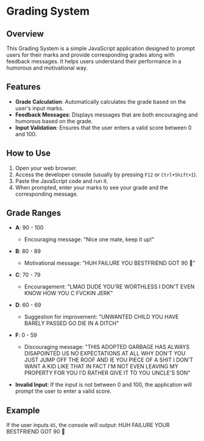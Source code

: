 # Grading System

## Overview
This Grading System is a simple JavaScript application designed to prompt users for their marks and provide corresponding grades along with feedback messages. It helps users understand their performance in a humorous and motivational way.

## Features
- **Grade Calculation**: Automatically calculates the grade based on the user's input marks.
- **Feedback Messages**: Displays messages that are both encouraging and humorous based on the grade.
- **Input Validation**: Ensures that the user enters a valid score between 0 and 100.

## How to Use
1. Open your web browser.
2. Access the developer console (usually by pressing `F12` or `Ctrl+Shift+I`).
3. Paste the JavaScript code and run it.
4. When prompted, enter your marks to see your grade and the corresponding message.

## Grade Ranges
- **A**: 90 - 100
  - Encouraging message: "Nice one mate, keep it up!"
  
- **B**: 80 - 89
  - Motivational message: "HUH FAILURE YOU BESTFRIEND GOT 90 🤣"
  
- **C**: 70 - 79
  - Encouragement: "LMAO DUDE YOU'RE WORTHLESS I DON'T EVEN KNOW HOW YOU C FVCKIN JERK"
  
- **D**: 60 - 69
  - Suggestion for improvement: "UNWANTED CHILD YOU HAVE BARELY PASSED GO DIE IN A DITCH"
  
- **F**: 0 - 59
  - Discouraging message: "THIS ADOPTED GARBAGE HAS ALWAYS DISAPOINTED US NO EXPECTATIONS AT ALL WHY DON'T YOU JUST JUMP OFF THE ROOF AND IE YOU PIECE OF A SHIT I DON'T WANT A KID LIKE THAT IN FACT I'M NOT EVEN LEAVING MY PROPERTY FOR YOU I'D RATHER GIVE IT TO YOU UNCLE'S SON"
  
- **Invalid Input**: If the input is not between 0 and 100, the application will prompt the user to enter a valid score.

## Example

If the user inputs `85`, the console will output: HUH FAILURE YOUR BESTFRIEND GOT 90 🤣